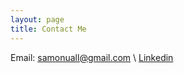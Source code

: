 ```yaml
---
layout: page
title: Contact Me
---
```


Email: samonuall@gmail.com \\
[Linkedin](https://www.linkedin.com/in/sam-o-nuallain-4972791b9/)